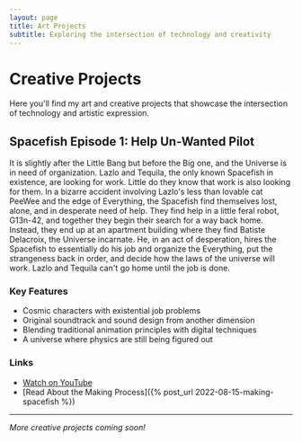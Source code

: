 ```yaml
---
layout: page
title: Art Projects
subtitle: Exploring the intersection of technology and creativity
---
```


# Creative Projects

Here you'll find my art and creative projects that showcase the intersection of technology and artistic expression.

## Spacefish Episode 1: Help Un-Wanted Pilot

It is slightly after the Little Bang but before the Big one, and the Universe is in need of organization. Lazlo and Tequila, the only known Spacefish in existence, are looking for work. Little do they know that work is also looking for them. In a bizarre accident involving Lazlo's less than lovable cat PeeWee and the edge of Everything, the Spacefish find themselves lost, alone, and in desperate need of help. They find help in a little feral robot, G13n-42, and together they begin their search for a way back home. Instead, they end up at an apartment building where they find Batiste Delacroix, the Universe incarnate. He, in an act of desperation, hires the Spacefish to essentially do his job and organize the Everything, put the strangeness back in order, and decide how the laws of the universe will work. Lazlo and Tequila can't go home until the job is done.

### Key Features

* Cosmic characters with existential job problems
* Original soundtrack and sound design from another dimension
* Blending traditional animation principles with digital techniques
* A universe where physics are still being figured out

### Links

* [Watch on YouTube](https://youtu.be/Pd-7Jculi_E?si=k23f5xb9vgtYWtQo)
* [Read About the Making Process]({% post_url 2022-08-15-making-spacefish %})

---

*More creative projects coming soon!*
